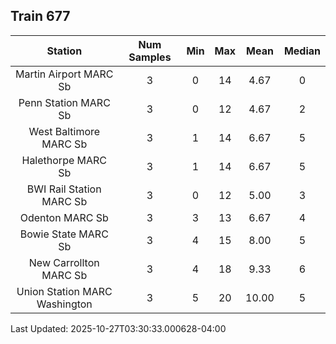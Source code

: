 ## Train 677

| Station | Num Samples | Min | Max | Mean | Median |
| :-----: | :---------: | :-: | :-: | :--: | :----: |
| Martin Airport MARC Sb | 3 | 0 | 14 | 4.67 | 0 |
| Penn Station MARC Sb | 3 | 0 | 12 | 4.67 | 2 |
| West Baltimore MARC Sb | 3 | 1 | 14 | 6.67 | 5 |
| Halethorpe MARC Sb | 3 | 1 | 14 | 6.67 | 5 |
| BWI Rail Station MARC Sb | 3 | 0 | 12 | 5.00 | 3 |
| Odenton MARC Sb | 3 | 3 | 13 | 6.67 | 4 |
| Bowie State MARC Sb | 3 | 4 | 15 | 8.00 | 5 |
| New Carrollton MARC Sb | 3 | 4 | 18 | 9.33 | 6 |
| Union Station MARC Washington | 3 | 5 | 20 | 10.00 | 5 |


Last Updated: 2025-10-27T03:30:33.000628-04:00